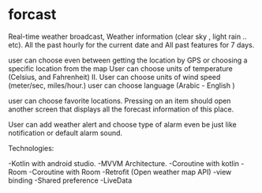 # forcast
Real-time weather broadcast, Weather information (clear sky , light rain .. etc). All the past hourly for the current date and All past features for 7 days.

user can choose even between getting the location by GPS or choosing a specific location from the map User can choose units of temperature (Celsius, and Fahrenheit) II. User can choose units of wind speed (meter/sec, miles/hour.) user can choose language (Arabic - English )

user can choose favorite locations. Pressing on an item should open another screen that displays all the forecast information of this place.

User can add weather alert and choose type of alarm even be just like notification or default alarm sound.

Technologies:

-Kotlin with android studio. -MVVM Architecture. -Coroutine with kotlin -Room -Coroutine with Room -Retrofit (Open weather map API) -view binding -Shared preference -LiveData
